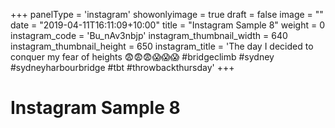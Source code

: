 +++
panelType                   = 'instagram'
showonlyimage = true
draft = false
image = ""
date = "2019-04-11T16:11:09+10:00"
title = "Instagram Sample 8"
weight = 0
instagram_code              = 'Bu_nAv3nbjp'
instagram_thumbnail_width   = 640
instagram_thumbnail_height  = 650
instagram_title             = 'The day I decided to conquer my fear of heights 😨😨😨😱😱😱 #bridgeclimb #sydney #sydneyharbourbridge #tbt #throwbackthursday'
+++

# Instagram Sample 8

